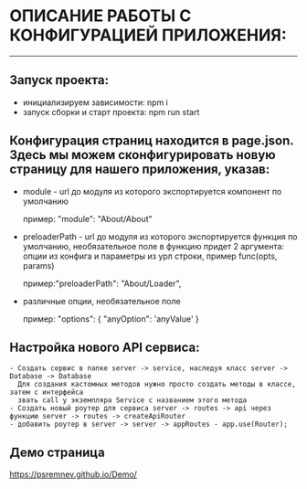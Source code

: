 # ОПИСАНИЕ РАБОТЫ С КОНФИГУРАЦИЕЙ ПРИЛОЖЕНИЯ:

---

 ## Запуск проекта:
   - инициализируем зависимости: npm i
   - запуск сборки и старт проекта: npm run start
 ## Конфигурация страниц находится в page.json. Здесь мы можем сконфигурировать новую страницу для нашего приложения, указав:

   - module - url до модуля из которого экспортируется компонент по умолчанию

     пример: "module": "About/About"

   - preloaderPath - url до модуля из которого экспортируется функция по умолчанию, необязательное поле
   в функцию придет 2 аргумента: опции из конфига и параметры из урл строки, пример func(opts, params)

     пример:"preloaderPath": "About/Loader",

   - различные опции, необязательное поле

     пример:
     "options": {
        "anyOption": 'anyValue'
     }

   ## Настройка нового API сервиса:
    - Создать сервис в папке server -> service, наследуя класс server -> Database -> Database
      Для создания кастомных методов нужно просто создать методы в классе, затем с интерфейса
      звать call у экземпляра Service с названием этого метода
    - Создать новый роутер для сервиса server -> routes -> api через функцию server -> routes -> createApiRouter
    - добавить роутер в server -> server -> appRoutes - app.use(Router);

## Демо страница
https://psremnev.github.io/Demo/

